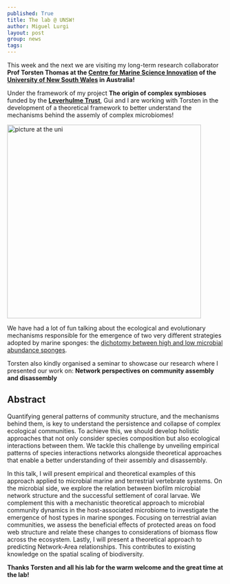 ```yaml
---
published: True
title: The lab @ UNSW!
author: Miguel Lurgi
layout: post
group: news
tags: 
---
```

This week and the next we are visiting my long-term research collaborator **Prof Torsten Thomas at the [Centre for Marine Science Innovation](https://www.unsw.edu.au/research/cmsi) of the [University of New South Wales](https://www.unsw.edu.au/) in Australia!**

Under the framework of my project **The origin of complex symbioses** funded by the **[Leverhulme Trust](https://www.leverhulme.ac.uk/)**, Gui and I are working with Torsten in the development of a theoretical framework to better understand the mechanisms behind the assemly of complex microbiomes!

<img src="/static/img/pub/2024_UNSW_Visit.jpg" alt="picture at the uni" class="img-fluid" width="450">

We have had a lot of fun talking about the ecological and evolutionary mechanisms responsible for the emergence of two very different strategies adopted by marine sponges: the [dichotomy between high and low microbial abundance sponges](https://doi.org/10.1111/j.1574-6941.2005.00046.x).

Torsten also kindly organised a seminar to showcase our research where I presented our work on: **Network perspectives on community assembly and disassembly**

## Abstract
Quantifying general patterns of community structure, and the mechanisms behind them, is key to understand the persistence and collapse of complex ecological communities. To achieve this, we should develop holistic approaches that not only consider species composition but also ecological interactions between them. We tackle this challenge by unveiling empirical patterns of species interactions networks alongside theoretical approaches that enable a better understanding of their assembly and disassembly.

In this talk, I will present empirical and theoretical examples of this approach applied to microbial marine and terrestrial vertebrate systems. On the microbial side, we explore the relation between biofilm microbial network structure and the successful settlement of coral larvae. We complement this with a mechanistic theoretical approach to microbial community dynamics in the host-associated microbiome to investigate the emergence of host types in marine sponges. Focusing on terrestrial avian communities, we assess the beneficial effects of protected areas on food web structure and relate these changes to considerations of biomass flow across the ecosystem. Lastly, I will present a theoretical approach to predicting Network-Area relationships. This contributes to existing knowledge on the spatial scaling of biodiversity.

**Thanks Torsten and all his lab for the warm welcome and the great time at the lab!**

 

